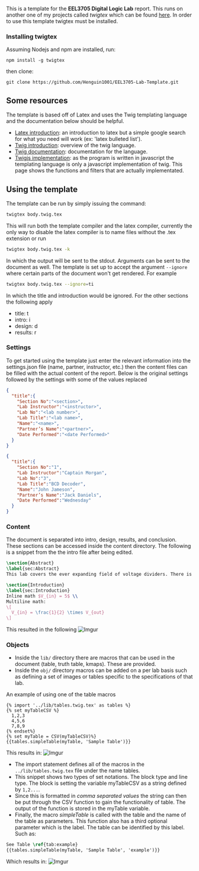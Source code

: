 This is a template for the **EEL3705 Digital Logic Lab** report. This runs on another
one of my projects called *twigtex* which can be found [here](https://github.com/Henguin1001/twigtex).
In order to use this template twigtex must be installed.
### Installing twigtex
Assuming Nodejs and npm are installed, run:
```
npm install -g twigtex
```
then clone:
```
git clone https://github.com/Henguin1001/EEL3705-Lab-Template.git
```
## Some resources
The template is based off of Latex and uses the Twig templating language and the documentation
below should be helpful.
* [Latex introduction](http://ricardo.ecn.wfu.edu/~cottrell/ecn297/latex_tut.pdf): an introduction to latex
but a simple google search for what you need will work (ex: 'latex bulleted list').
* [Twig introduction](http://twig.sensiolabs.org/doc/2.x/templates.html): overview of the twig language.
* [Twig documentation](http://twig.sensiolabs.org/doc/2.x/): documentation for the language.
* [Twigjs implementation](https://github.com/twigjs/twig.js/wiki/Implementation-Notes): as the program is written
in javascript the templating language is only a javascript implementation of twig. This page shows the functions and filters
that are actually implementated.

## Using the template
The template can be run by simply issuing the command:
```bash
twigtex body.twig.tex
```
This will run both the template compiler and the latex compiler, currently the only way
 to disable the latex compiler is to name files without the .tex extension or run
```bash
twigtex body.twig.tex -k
```
In which the output will be sent to the stdout.
Arguments can be sent to the document as well. The template is set up to accept the argument `--ignore`
where certain parts of the document won't get rendered. For example
```bash
twigtex body.twig.tex --ignore=ti
```
In which the title and introduction would be ignored. For the other sections the following apply
* title: t
* intro: i
* design: d
* results: r

### Settings
To get started using the template just enter the relevant information into the settings.json file (name, partner, instructor, etc.)
then the content files can be filled with the actual content of the report. Below is the original settings followed by the settings
with some of the values replaced
```json
{
  "title":{
    "Section No":"<section>",
    "Lab Instructor":"<instructor>",
    "Lab No":"<lab number>",
    "Lab Title":"<lab name>",
    "Name":"<name>",
    "Partner’s Name":"<partner>",
    "Date Performed":"<date Performed>"
  }
}
```
```json
{
  "title":{
    "Section No":"1",
    "Lab Instructor":"Captain Morgan",
    "Lab No":"3",
    "Lab Title":"BCD Decoder",
    "Name":"John Jameson",
    "Partner’s Name":"Jack Daniels",
    "Date Performed":"Wednesday"
  }
}
```
### Content
The document is separated into intro, design, results, and conclusion. These sections can be accessed inside the content directory.
The following is a snippet from the the intro file after being edited.
```latex
\section{Abstract}
\label{sec:Abstract}
This lab covers the ever expanding field of voltage dividers. There is so much to learn about voltage dividers that labs like these are required to even scratch the surface of such an immense topic.

\section{Introduction}
\label{sec:Introduction}
Inline math $V_{in} = 5$ \\
Multiline math:
\[
  V_{in} = \frac{1}{2} \times V_{out}
\]
```
This resulted in the following
![Imgur](http://i.imgur.com/g5PKcL2.png)
### Objects
* Inside the `lib/` directory there are macros that can be used in the document (table, truth table, kmaps). These are provided.
* Inside the `obj/` directory macros can be added on a per lab basis such as defining a set of images or tables specific
to the specifications of that lab.

An example of using one of the table macros
```twig
{% import '../lib/tables.twig.tex' as tables %}
{% set myTableCSV %}
  1,2,3
  4,5,6
  7,8,9
{% endset%}
{% set myTable = CSV(myTableCSV)%}
{{tables.simpleTable(myTable, 'Sample Table')}}
```
This results in: ![Imgur](http://i.imgur.com/VZEWbjB.png)

* The import statement defines all of the macros in the `../lib/tables.twig.tex` file
under the name tables.
* This snippet shows two types of set notations. The block type and
line type. The block is setting the variable myTableCSV as a string defined by `1,2...`.
* Since this is formatted in  *comma separated values* the string can then be put through the CSV function
to gain the functionality of table. The output of the function is stored in the myTable variable.
* Finally, the macro *simpleTable* is called with the table and the name of the table as parameters. This
function also has a third optional parameter which is the label. The table can be identified by this label.
Such as:
```latex
See Table \ref{tab:example}
{{tables.simpleTable(myTable, 'Sample Table', 'example')}}
```
Which results in: ![Imgur](http://i.imgur.com/FMZx4Xg.png)
